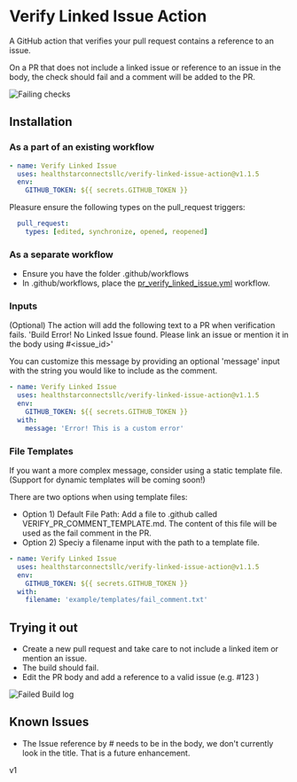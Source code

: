 # Verify Linked Issue Action
A GitHub action that verifies your pull request contains a reference to an issue.

On a PR that does not include a linked issue or reference to an issue in the body, the check should fail and a comment will be added to the PR.

![Failing checks](images/failed-pr-body.png "Failing checks")

## Installation

### As a part of an existing workflow
``` yaml
- name: Verify Linked Issue
  uses: healthstarconnectsllc/verify-linked-issue-action@v1.1.5
  env:
    GITHUB_TOKEN: ${{ secrets.GITHUB_TOKEN }}
```

Pleasure ensure the following types on the pull_request triggers:
```yaml
  pull_request:
    types: [edited, synchronize, opened, reopened]
```

### As a separate workflow
* Ensure you have the folder .github/workflows
* In .github/workflows, place the [pr_verify_linked_issue.yml](example/pr_verify_linked_issue.yml) workflow.

### Inputs
(Optional) The action will add the following text to a PR when verification fails.
'Build Error! No Linked Issue found. Please link an issue or mention it in the body using #<issue_id>'

You can customize this message by providing an optional 'message' input with the string you would like to include as the comment.

```yaml
- name: Verify Linked Issue
  uses: healthstarconnectsllc/verify-linked-issue-action@v1.1.5
  env:
    GITHUB_TOKEN: ${{ secrets.GITHUB_TOKEN }}
  with:
    message: 'Error! This is a custom error'
 ```

### File Templates
If you want a more complex message, consider using a static template file. (Support for dynamic templates will be coming soon!)

There are two options when using template files:

* Option 1) Default File Path: Add a file to .github called VERIFY_PR_COMMENT_TEMPLATE.md. The content of this file will be used as the fail comment in the PR.
* Option 2) Speciy a filename input with the path to a template file.
```yaml
- name: Verify Linked Issue
  uses: healthstarconnectsllc/verify-linked-issue-action@v1.1.5
  env:
    GITHUB_TOKEN: ${{ secrets.GITHUB_TOKEN }}
  with:
    filename: 'example/templates/fail_comment.txt'
```

## Trying it out

* Create a new pull request and take care to not include a linked item or mention an issue.
* The build should fail.
* Edit the PR body and add a reference to a valid issue (e.g. #123 )

![Failed Build log](images/failed1.png "Failed Build log")
## Known Issues
* The Issue reference by # needs to be in the body, we don't currently look in the title. That is a future enhancement.

v1
